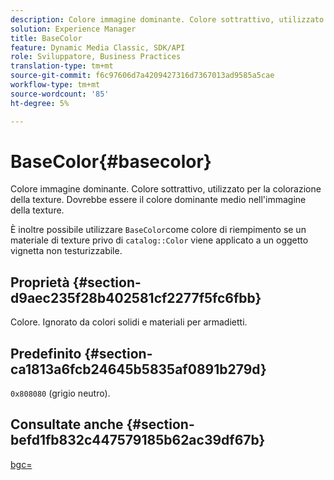 ```yaml
---
description: Colore immagine dominante. Colore sottrattivo, utilizzato per la colorazione della texture. Dovrebbe essere il colore dominante medio nell'immagine della texture.
solution: Experience Manager
title: BaseColor
feature: Dynamic Media Classic, SDK/API
role: Sviluppatore, Business Practices
translation-type: tm+mt
source-git-commit: f6c97606d7a4209427316d7367013ad9585a5cae
workflow-type: tm+mt
source-wordcount: '85'
ht-degree: 5%

---
```



# BaseColor{#basecolor}

Colore immagine dominante. Colore sottrattivo, utilizzato per la colorazione della texture. Dovrebbe essere il colore dominante medio nell&#39;immagine della texture.

È inoltre possibile utilizzare `BaseColor`come colore di riempimento se un materiale di texture privo di `catalog::Color` viene applicato a un oggetto vignetta non testurizzabile.

## Proprietà {#section-d9aec235f28b402581cf2277f5fc6fbb}

Colore. Ignorato da colori solidi e materiali per armadietti.

## Predefinito {#section-ca1813a6fcb24645b5835af0891b279d}

`0x808080` (grigio neutro).

## Consultate anche {#section-befd1fb832c447579185b62ac39df67b}

[bgc=](../../../../../ir-api/http-protocol/image-rendering-api-ref/c-ir-http-protocol-ref/c-ir-http-protocol-command-reference/r-ir-bgc.md#reference-3f5c78cea01c4a85aa582076d23aebb0)
